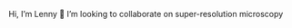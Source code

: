 Hi, I’m Lenny
💞️ I’m looking to collaborate on super-resolution microscopy

<!---
LREIN663/LREIN663 is a ✨ special ✨ repository because its `README.md` (this file) appears on your GitHub profile.
You can click the Preview link to take a look at your changes.
--->
